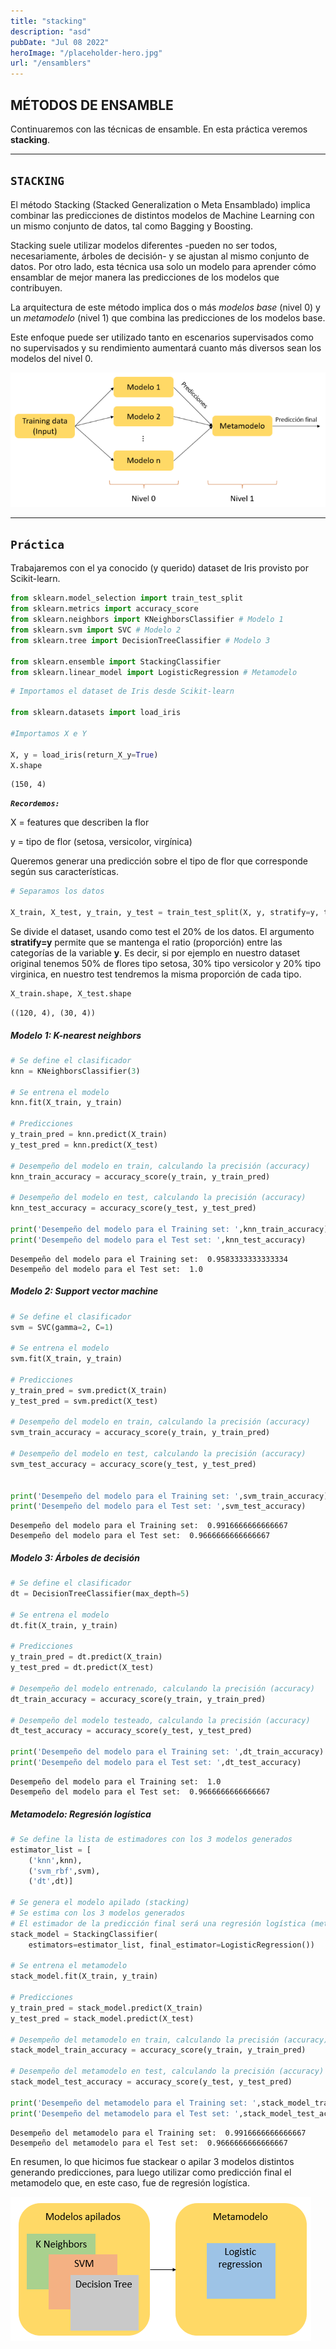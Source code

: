 ```yaml
---
title: "stacking"
description: "asd"
pubDate: "Jul 08 2022"
heroImage: "/placeholder-hero.jpg"
url: "/ensamblers"
---
```


## **MÉTODOS DE ENSAMBLE**

Continuaremos con las técnicas de ensamble. En esta práctica veremos
**stacking**.

------------------------------------------------------------------------

## **`STACKING`**

El método Stacking (Stacked Generalization o Meta Ensamblado) implica
combinar las predicciones de distintos modelos de Machine Learning con
un mismo conjunto de datos, tal como Bagging y Boosting.

Stacking suele utilizar modelos diferentes -pueden no ser todos,
necesariamente, árboles de decisión- y se ajustan al mismo conjunto de
datos. Por otro lado, esta técnica usa solo un modelo para aprender cómo
ensamblar de mejor manera las predicciones de los modelos que
contribuyen.

La arquitectura de este método implica dos o más *modelos base* (nivel
0) y un *metamodelo* (nivel 1) que combina las predicciones de los
modelos base.

Este enfoque puede ser utilizado tanto en escenarios supervisados como
no supervisados y su rendimiento aumentará cuanto más diversos sean los
modelos del nivel 0.

<img src="../../../assets/Stacking.png" alt="text aslt" title="a title">

------------------------------------------------------------------------

## `Práctica`

Trabajaremos con el ya conocido (y querido) dataset de Iris provisto por
Scikit-learn.

``` python
from sklearn.model_selection import train_test_split
from sklearn.metrics import accuracy_score
from sklearn.neighbors import KNeighborsClassifier # Modelo 1
from sklearn.svm import SVC # Modelo 2
from sklearn.tree import DecisionTreeClassifier # Modelo 3

from sklearn.ensemble import StackingClassifier
from sklearn.linear_model import LogisticRegression # Metamodelo
```

``` python
# Importamos el dataset de Iris desde Scikit-learn

from sklearn.datasets import load_iris

#Importamos X e Y

X, y = load_iris(return_X_y=True)
X.shape
```
    (150, 4)

***`Recordemos:`***

X = features que describen la flor

y = tipo de flor (setosa, versicolor, virgínica)

Queremos generar una predicción sobre el tipo de flor que corresponde
según sus características.

``` python
# Separamos los datos

X_train, X_test, y_train, y_test = train_test_split(X, y, stratify=y, test_size=0.2, random_state=42)
```

Se divide el dataset, usando como test el 20% de los datos. El argumento
**stratify=y** permite que se mantenga el ratio (proporción) entre las
categorías de la variable **y**. Es decir, si por ejemplo en nuestro
dataset original tenemos 50% de flores tipo setosa, 30% tipo versicolor
y 20% tipo virginica, en nuestro test tendremos la misma proporción de
cada tipo.

``` python
X_train.shape, X_test.shape
```

    ((120, 4), (30, 4))

##### **Modelo 1: K-nearest neighbors**

``` python
# Se define el clasificador
knn = KNeighborsClassifier(3)

# Se entrena el modelo
knn.fit(X_train, y_train)

# Predicciones
y_train_pred = knn.predict(X_train)
y_test_pred = knn.predict(X_test)

# Desempeño del modelo en train, calculando la precisión (accuracy)
knn_train_accuracy = accuracy_score(y_train, y_train_pred)

# Desempeño del modelo en test, calculando la precisión (accuracy)
knn_test_accuracy = accuracy_score(y_test, y_test_pred)

print('Desempeño del modelo para el Training set: ',knn_train_accuracy)
print('Desempeño del modelo para el Test set: ',knn_test_accuracy)
```

    Desempeño del modelo para el Training set:  0.9583333333333334
    Desempeño del modelo para el Test set:  1.0

##### **Modelo 2: Support vector machine**

``` python
# Se define el clasificador
svm = SVC(gamma=2, C=1)

# Se entrena el modelo
svm.fit(X_train, y_train)

# Predicciones
y_train_pred = svm.predict(X_train)
y_test_pred = svm.predict(X_test)

# Desempeño del modelo en train, calculando la precisión (accuracy)
svm_train_accuracy = accuracy_score(y_train, y_train_pred) 

# Desempeño del modelo en test, calculando la precisión (accuracy)
svm_test_accuracy = accuracy_score(y_test, y_test_pred)


print('Desempeño del modelo para el Training set: ',svm_train_accuracy)
print('Desempeño del modelo para el Test set: ',svm_test_accuracy)
```

    Desempeño del modelo para el Training set:  0.9916666666666667
    Desempeño del modelo para el Test set:  0.9666666666666667

##### **Modelo 3: Árboles de decisión**

``` python
# Se define el clasificador
dt = DecisionTreeClassifier(max_depth=5)

# Se entrena el modelo
dt.fit(X_train, y_train)

# Predicciones
y_train_pred = dt.predict(X_train)
y_test_pred = dt.predict(X_test)

# Desempeño del modelo entrenado, calculando la precisión (accuracy)
dt_train_accuracy = accuracy_score(y_train, y_train_pred)

# Desempeño del modelo testeado, calculando la precisión (accuracy)
dt_test_accuracy = accuracy_score(y_test, y_test_pred)

print('Desempeño del modelo para el Training set: ',dt_train_accuracy)
print('Desempeño del modelo para el Test set: ',dt_test_accuracy)
```

    Desempeño del modelo para el Training set:  1.0
    Desempeño del modelo para el Test set:  0.9666666666666667

##### **Metamodelo: Regresión logística**

``` python
# Se define la lista de estimadores con los 3 modelos generados
estimator_list = [
    ('knn',knn),
    ('svm_rbf',svm),
    ('dt',dt)]

# Se genera el modelo apilado (stacking)
# Se estima con los 3 modelos generados
# El estimador de la predicción final será una regresión logística (metamodelo).
stack_model = StackingClassifier(
    estimators=estimator_list, final_estimator=LogisticRegression())

# Se entrena el metamodelo
stack_model.fit(X_train, y_train)

# Predicciones
y_train_pred = stack_model.predict(X_train)
y_test_pred = stack_model.predict(X_test)

# Desempeño del metamodelo en train, calculando la precisión (accuracy)
stack_model_train_accuracy = accuracy_score(y_train, y_train_pred)

# Desempeño del metamodelo en test, calculando la precisión (accuracy)
stack_model_test_accuracy = accuracy_score(y_test, y_test_pred)

print('Desempeño del metamodelo para el Training set: ',stack_model_train_accuracy)
print('Desempeño del metamodelo para el Test set: ',stack_model_test_accuracy)
```

    Desempeño del metamodelo para el Training set:  0.9916666666666667
    Desempeño del metamodelo para el Test set:  0.9666666666666667

En resumen, lo que hicimos fue stackear o apilar 3 modelos distintos
generando predicciones, para luego utilizar como predicción final el
metamodelo que, en este caso, fue de regresión logística.

<img src="../../../assets/Stacking2.png" alt="text aslt" title="a title">
